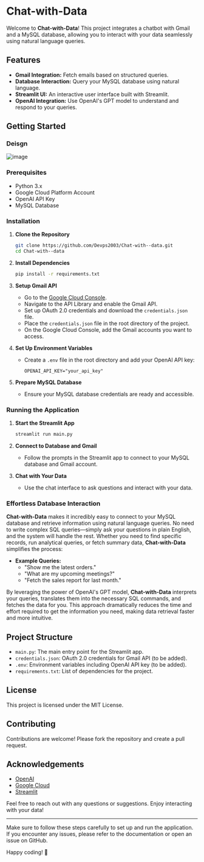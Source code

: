 # Chat-with-Data

Welcome to **Chat-with-Data**! This project integrates a chatbot with Gmail and a MySQL database, allowing you to interact with your data seamlessly using natural language queries.

## Features

- **Gmail Integration:** Fetch emails based on structured queries.
- **Database Interaction:** Query your MySQL database using natural language.
- **Streamlit UI:** An interactive user interface built with Streamlit.
- **OpenAI Integration:** Use OpenAI's GPT model to understand and respond to your queries.

## Getting Started
### Deisgn

![image](https://github.com/Devps2003/Chat-with--data/assets/108901991/ca8156c0-99e6-48bc-90d7-285956f3bd2e)


### Prerequisites

- Python 3.x
- Google Cloud Platform Account
- OpenAI API Key
- MySQL Database

### Installation

1. **Clone the Repository**

   ```bash
   git clone https://github.com/Devps2003/Chat-with--data.git
   cd Chat-with--data
   ```

2. **Install Dependencies**

   ```bash
   pip install -r requirements.txt
   ```

3. **Setup Gmail API**

   - Go to the [Google Cloud Console](https://console.cloud.google.com/).
   - Navigate to the API Library and enable the Gmail API.
   - Set up OAuth 2.0 credentials and download the `credentials.json` file.
   - Place the `credentials.json` file in the root directory of the project.
   - On the Google Cloud Console, add the Gmail accounts you want to access.

4. **Set Up Environment Variables**

   - Create a `.env` file in the root directory and add your OpenAI API key:

     ```env
     OPENAI_API_KEY="your_api_key"
     ```

5. **Prepare MySQL Database**

   - Ensure your MySQL database credentials are ready and accessible.

### Running the Application

1. **Start the Streamlit App**

   ```bash
   streamlit run main.py
   ```

2. **Connect to Database and Gmail**

   - Follow the prompts in the Streamlit app to connect to your MySQL database and Gmail account.

3. **Chat with Your Data**

   - Use the chat interface to ask questions and interact with your data.

### Effortless Database Interaction

**Chat-with-Data** makes it incredibly easy to connect to your MySQL database and retrieve information using natural language queries. No need to write complex SQL queries—simply ask your questions in plain English, and the system will handle the rest. Whether you need to find specific records, run analytical queries, or fetch summary data, **Chat-with-Data** simplifies the process:

- **Example Queries:**
  - "Show me the latest orders."
  - "What are my upcoming meetings?"
  - "Fetch the sales report for last month."

By leveraging the power of OpenAI's GPT model, **Chat-with-Data** interprets your queries, translates them into the necessary SQL commands, and fetches the data for you. This approach dramatically reduces the time and effort required to get the information you need, making data retrieval faster and more intuitive.

## Project Structure

- `main.py`: The main entry point for the Streamlit app.
- `credentials.json`: OAuth 2.0 credentials for Gmail API (to be added).
- `.env`: Environment variables including OpenAI API key (to be added).
- `requirements.txt`: List of dependencies for the project.

## License

This project is licensed under the MIT License.

## Contributing

Contributions are welcome! Please fork the repository and create a pull request.

## Acknowledgements

- [OpenAI](https://www.openai.com/)
- [Google Cloud](https://cloud.google.com/)
- [Streamlit](https://streamlit.io/)

Feel free to reach out with any questions or suggestions. Enjoy interacting with your data!

---

Make sure to follow these steps carefully to set up and run the application. If you encounter any issues, please refer to the documentation or open an issue on GitHub.

Happy coding! 🚀
